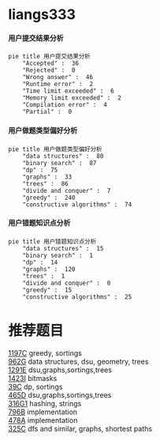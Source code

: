 # liangs333

<!-- tabs:start -->



#### **用户提交结果分析**

```mermaid
pie title 用户提交结果分析
    "Accepted" :  36
    "Rejected" :  0
    "Wrong answer" :  46
    "Runtime error" :  2
    "Time limit exceeded" :  6
    "Memory limit exceeded" :  2
    "Compilation error" :  4
    "Partial" :  0
```

#### **用户做题类型偏好分析**

```mermaid
pie title 用户做题类型偏好分析
    "data structures" :  80
    "binary search" :  87
    "dp" :  75
    "graphs" :  33
    "trees" :  86
    "divide and conquer" :  7
    "greedy" :  240
    "constructive algorithms" :  74
```
#### **用户错题知识点分析**

```mermaid
pie title 用户错题知识点分析
    "data structures" :  15
    "binary search" :  1
    "dp" :  14
    "graphs" :  120
    "trees" :  1
    "divide and conquer" :  0
    "greedy" :  15
    "constructive algorithms" :  25
```



<!-- tabs:end -->
# 推荐题目
[1197C](https://codeforces.com/contest/1197/problem/C)		greedy,
                        sortings		  
[962G](https://codeforces.com/contest/962/problem/G)		data structures,
                        dsu,
                        geometry,
                        trees		  
[1291E](https://codeforces.com/contest/1291/problem/E)		dsu,graphs,sortings,trees		  
[1423I](https://codeforces.com/contest/1423/problem/I)		bitmasks		  
[39C](https://codeforces.com/contest/39/problem/C)		dp,
                        sortings		  
[465D](https://codeforces.com/contest/465/problem/D)		dsu,graphs,sortings,trees		  
[316G1](https://codeforces.com/contest/316G/problem/1)		hashing,
                        strings		  
[796B](https://codeforces.com/contest/796/problem/B)		implementation		  
[478A](https://codeforces.com/contest/478/problem/A)		implementation		  
[325C](https://codeforces.com/contest/325/problem/C)		dfs and similar,
                        graphs,
                        shortest paths		  
